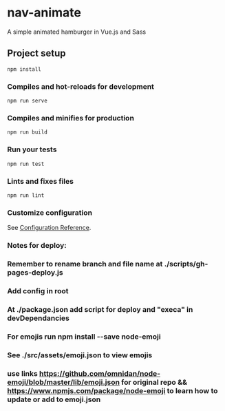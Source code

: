 # nav-animate
A simple animated hamburger in Vue.js and Sass

## Project setup
```
npm install
```

### Compiles and hot-reloads for development
```
npm run serve
```

### Compiles and minifies for production
```
npm run build
```

### Run your tests
```
npm run test
```

### Lints and fixes files
```
npm run lint
```

### Customize configuration
See [Configuration Reference](https://cli.vuejs.org/config/).

### Notes for deploy:
### Remember to rename branch and file name at ./scripts/gh-pages-deploy.js
### Add config in root
### At ./package.json add script for deploy and "execa" in devDependancies

### For emojis run npm install --save node-emoji
### See ./src/assets/emoji.json to view emojis 
### use links https://github.com/omnidan/node-emoji/blob/master/lib/emoji.json for original repo && https://www.npmjs.com/package/node-emoji to learn how to update or add to emoji.json